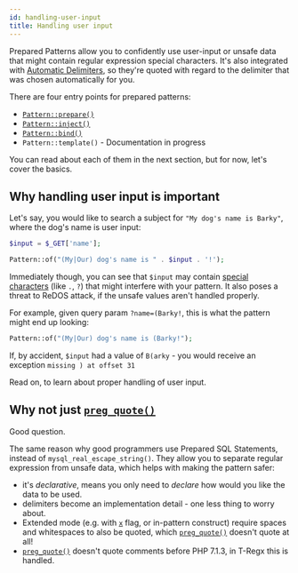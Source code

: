 ```yaml
---
id: handling-user-input
title: Handling user input
---
```


Prepared Patterns allow you to confidently use user-input or unsafe data that might contain regular expression special characters. It's also
integrated with [Automatic Delimiters](delimiters.mdx), so they're quoted with regard to the delimiter that was chosen automatically for
you.

There are four entry points for prepared patterns:

- [`Pattern::prepare()`](prepared-patterns.md#with-patternprepare)
- [`Pattern::inject()`](prepared-patterns.md#with-patterninject)
- [`Pattern::bind()`](prepared-patterns.md#with-patternbind)
- `Pattern::template()` - Documentation in progress

You can read about each of them in the next section, but for now, let's cover the basics.

## Why handling user input is important

Let's say, you would like to search a subject for `"My dog's name is Barky"`, where the dog's name is user input:

```php
$input = $_GET['name'];

Pattern::of("(My|Our) dog's name is " . $input . '!');
```

Immediately though, you can see that `$input` may contain [special characters] (like `.`, `?`) that might interfere with your pattern. It also
poses a threat to ReDOS attack, if the unsafe values aren't handled properly.

For example, given query param `?name=(Barky!`, this is what the pattern might end up looking:

```php
Pattern::of("(My|Our) dog's name is (Barky!");
```

If, by accident, `$input` had a value of `B(arky` - you would receive an exception `missing ) at offset 31`

Read on, to learn about proper handling of user input.

## Why not just [`preg_quote()`]

Good question.

The same reason why good programmers use Prepared SQL Statements, instead of `mysql_real_escape_string()`. They allow you to separate
regular expression from unsafe data, which helps with making the pattern safer:

- it's *declarative*, means you only need to *declare* how would you like the data to be used.
- delimiters become an implementation detail - one less thing to worry about.
- Extended mode (e.g. with [`x`] flag, or in-pattern construct) require spaces and whitespaces to also be quoted, which [`preg_quote()`]
  doesn't quote at all!
- [`preg_quote()`] doesn't quote comments before PHP 7.1.3, in T-Regx this is handled.

[`preg_quote()`]: https://www.php.net/manual/en/function.preg-quote.php
[`x`]: https://www.php.net/manual/en/reference.pcre.pattern.modifiers.php
[`mysql_real_escape_string()`]: https://stackoverflow.com/questions/41787064/mysql-real-escape-string-not-working-for-me
[special characters]: https://www.php.net/manual/en/reference.pcre.pattern.syntax.php
